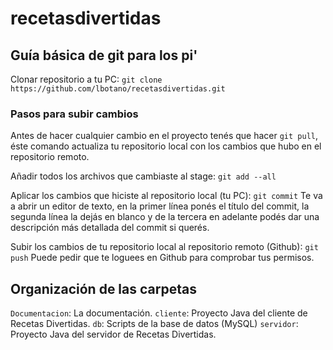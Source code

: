 # recetasdivertidas

## Guía básica de git para los pi'

Clonar repositorio a tu PC:
`git clone https://github.com/lbotano/recetasdivertidas.git`

### Pasos para subir cambios
Antes de hacer cualquier cambio en el proyecto tenés que hacer `git pull`, éste comando actualiza tu repositorio local con los cambios que hubo en el repositorio remoto.

Añadir todos los archivos que cambiaste al stage: `git add --all`

Aplicar los cambios que hiciste al repositorio local (tu PC): `git commit`
Te va a abrir un editor de texto, en la primer línea ponés el título del commit, la segunda línea la dejás en blanco y de la tercera en adelante podés dar una descripción más detallada del commit si querés.

Subir los cambios de tu repositorio local al repositorio remoto (Github): `git push`
Puede pedir que te loguees en Github para comprobar tus permisos.

## Organización de las carpetas
`Documentacion`: La documentación.
`cliente`: Proyecto Java del cliente de Recetas Divertidas.
`db`: Scripts de la base de datos (MySQL)
`servidor`: Proyecto Java del servidor de Recetas Divertidas.

